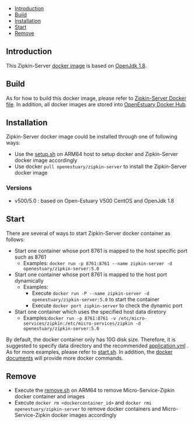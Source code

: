 * [Introduction](#1)
* [Build ](#2)
* [Installation](#3)
* [Start](#4)
* [Remove](#5)

## <a name="1">Introduction</a>

This Zipkin-Server [docker image](https://docs.docker.com/) is based on [OpenJdk 1.8](http://openjdk.java.net/install/).


## <a name="2">Build</a>
As for how to build this docker image, please refer to [Zipkin-Server Docker file](https://github.com/open-estuary/dockerfiles/tree/master/micro-service/zipkin/Dockerfile).
In addition, all docker images are stored into [OpenEstuary Docker Hub](https://cloud.docker.com/app/openestuary).

## <a name="3">Installation</a>
Zipkin-Server docker image could be installed through one of following ways:  
- Use the [setup.sh](https://github.com/open-estuary/packages/blob/master/docker_apps/zipkin-server/setup.sh) on ARM64 host to setup docker and Zipkin-Server docker image accordingly
- Use docker `pull openestuary/zipkin-server` to install the Zipkin-Server docker image  

### Versions 
- v500/5.0 : based on Open-Estuary V500 CentOS and OpenJdk 1.8

## <a name="4">Start</a>
There are several of ways to start Zipkin-Server docker container as follows:
- Start one container whose port 8761 is mapped to the host specific port such as 8761
  - Examples: `docker run -p 8761:8761 --name zipkin-server -d openestuary/zipkin-server:5.0`
- Start one container whose port 8761 is mapped to the host port dynamically
  - Examples:
    - Execute `docker run -P --name zipkin-server -d openestuary/zipkin-server:5.0` to start the container
    - Execute `docker port zipkin-server` to check the dynamic port
- Start one container which uses the specified host data diretory 
  - Examples:`docker run -p 8761:8761 -v /etc/micro-services/zipkin:/etc/micro-services/zipkin -d openestuary/zipkin-server:5.0`

By default, the docker container only has 10G disk size. Therefore, it is suggested to specify data directory and the recommended [application.yml](https://github.com/open-estuary/packages/blob/master/docker_apps/zipkin-server/application.yml) . 
As for more examples, please refer to [start.sh](https://github.com/open-estuary/packages/blob/master/docker_apps/zipkin-server/start.sh).
In addition, the [docker documents](https://docs.docker.com/) will provide more docker commands.

## <a name="5">Remove</a>
- Execute the [remove.sh](https://github.com/open-estuary/packages/blob/master/docker_apps/zipkin-server/remove.sh) on ARM64 to remove Micro-Service-Zipkin docker container and images 
- Execute `docker rm <dockercontainer_id>` and `docker rmi openestuary/zipkin-server` to remove docker containers and Micro-Service-Zipkin docker images accordingly